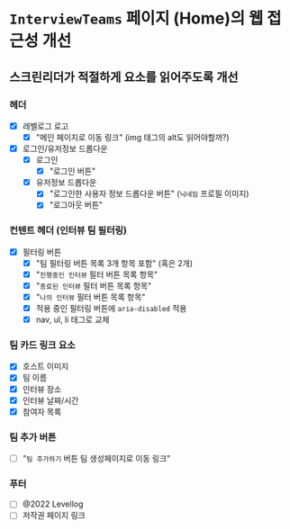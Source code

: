 # `InterviewTeams` 페이지 (Home)의 웹 접근성 개선

## 스크린리더가 적절하게 요소를 읽어주도록 개선

### 헤더

- [x] 레벨로그 로고
  - [x] "메인 페이지로 이동 링크" (img 태그의 alt도 읽어야할까?)
- [x] 로그인/유저정보 드롭다운
  - [x] 로그인
    - [x] "로그인 버튼"
  - [x] 유저정보 드롭다운
    - [x] "로그인한 사용자 정보 드롭다운 버튼" (`닉네임` 프로필 이미지)
    - [x] "로그아웃 버튼"

### 컨텐트 헤더 (인터뷰 팀 필터링)

- [x] 필터링 버튼
  - [x] "팀 필터링 버튼 목록 3개 항목 포함" (혹은 2개)
  - [x] "`진행중인 인터뷰` 필터 버튼 목록 항목"
  - [x] "`종료된 인터뷰` 필터 버튼 목록 항목"
  - [x] "`나의 인터뷰` 필터 버튼 목록 항목"
  - [x] 적용 중인 필터링 버튼에 `aria-disabled` 적용
  - [x] nav, ul, li 태그로 교체

### 팀 카드 링크 요소

- [x] 호스트 이미지
- [x] 팀 이름
- [x] 인터뷰 장소
- [x] 인터뷰 날짜/시간
- [x] 참여자 목록

### 팀 추가 버튼

- [ ] "`팀 추가하기` 버튼 팀 생성페이지로 이동 링크"

### 푸터

- [ ] @2022 Levellog
- [ ] 저작권 페이지 링크
